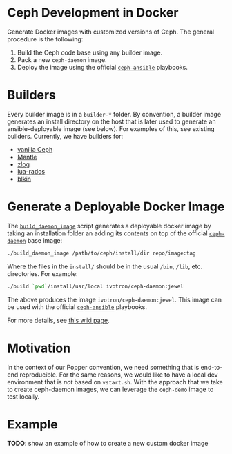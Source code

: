 # Ceph Development in Docker

Generate Docker images with customized versions of Ceph. The general 
procedure is the following:

 1. Build the Ceph code base using any builder image.
 2. Pack a new `ceph-daemon` image.
 3. Deploy the image using the official 
    [`ceph-ansible`](https://github.com/ceph/ceph-ansible) playbooks.

# Builders

Every builder image is in a `builder-*` folder. By convention, a 
builder image generates an install directory on the host that is later 
used to generate an ansible-deployable image (see below). For examples 
of this, see existing builders. Currently, we have builders for:

 * [vanilla Ceph](builder-base)
 * [Mantle](builder-mantle)
 * [zlog](builder-zlog)
 * [lua-rados](builder-luarados)
 * [blkin](builder-blkin)

# Generate a Deployable Docker Image

The [`build_daemon_image`](./generate_daemon) script generates a 
deployable docker image by taking an installation folder an adding its 
contents on top of the official 
[`ceph-daemon`](https://github.com/ceph-docker/) base image:

```bash
./build_daemon_image /path/to/ceph/install/dir repo/image:tag
```

Where the files in the `install/` should be in the usual `/bin`, 
`/lib`, etc. directories. For example:

```bash
./build `pwd`/install/usr/local ivotron/ceph-daemon:jewel
```

The above produces the image `ivotron/ceph-daemon:jewel`. This image 
can be used with the official 
[`ceph-ansible`](https://github.com/ceph/ceph-ansible) playbooks.

For more details, see [this wiki 
page](https://github.com/ivotron/docker-cephdev/wiki/Rationale).

# Motivation

In the context of our Popper convention, we need something that is 
end-to-end reproducible. For the same reasons, we would like to have a 
local dev environment that is _not_ based on `vstart.sh`. With the 
approach that we take to create ceph-daemon images, we can leverage 
the `ceph-demo` image to test locally.

# Example

**TODO**: show an example of how to create a new custom docker image
